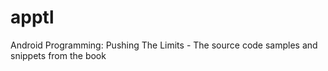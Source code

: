 apptl
=====

Android Programming: Pushing The Limits - The source code samples and snippets from the book
